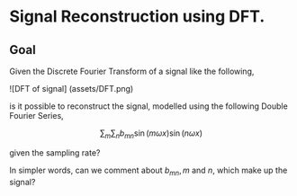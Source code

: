 # Signal Reconstruction using DFT.

## Goal

Given the Discrete Fourier Transform of a signal like the following, 

![DFT of signal] (assets/DFT.png)

is it possible to reconstruct the signal, modelled using the following Double Fourier Series,
```math
\sum_{m}\sum_{n} b_{mn}\sin\left( m\omega x \right)\sin\left( n\omega x \right)
```
given the sampling rate?

In simpler words, can we comment about $b_{mn}, m$ and $n$, which make up the signal?
